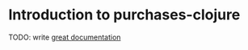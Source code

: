# Introduction to purchases-clojure

TODO: write [great documentation](http://jacobian.org/writing/what-to-write/)
